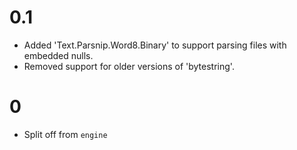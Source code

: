 # 0.1
* Added 'Text.Parsnip.Word8.Binary' to support parsing files with embedded nulls.
* Removed support for older versions of 'bytestring'.

# 0
* Split off from `engine`
